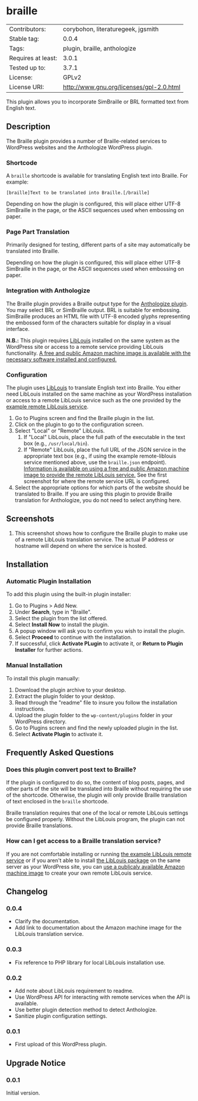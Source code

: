 # braille

|                    |                                          |
| ------------------ | ---------------------------------------- |
| Contributors:      | corybohon, literaturegeek, jgsmith       |
| Stable tag:        | 0.0.4                                    |
| Tags:              | plugin, braille, anthologize             |
| Requires at least: | 3.0.1                                    |
| Tested up to:      | 3.7.1                                    |
| License:           | GPLv2                                    |
| License URI:       | http://www.gnu.org/licenses/gpl-2.0.html |

This plugin allows you to incorporate SimBraille or BRL formatted text from English text.

## Description

The Braille plugin provides a number of Braille-related services to WordPress websites and the Anthologize WordPress plugin.

### Shortcode

A `braille` shortcode is available for translating English text into Braille. For example:

```
[braille]Text to be translated into Braille.[/braille]
```

Depending on how the plugin is configured, this will place either UTF-8 SimBraille in the page, or the ASCII sequences used when embossing on paper.

### Page Part Translation

Primarily designed for testing, different parts of a site may automatically be translated into Braille.

Depending on how the plugin is configured, this will place either UTF-8 SimBraille in the page, or the ASCII sequences used when embossing on paper.

### Integration with Anthologize

The Braille plugin provides a Braille output type for the [Anthologize plugin](http://anthologize.org/). You may select BRL or SimBraille output. BRL is suitable for embossing. SimBraille produces an HTML file with UTF-8 encoded glyphs representing the embossed form of the characters suitable for display in a visual interface.

**N.B.:** This plugin requires [LibLouis](https://code.google.com/p/liblouisutdml/) installed on the same system as the WordPress site or access to a remote service providing LibLouis functionality. [A free and public Amazon machine image is available with the necessary software installed and configured.](https://github.com/umd-mith/braille/blob/master/USING-REMOTE-LIBLOUIS-AMI.md)

### Configuration

The plugin uses [LibLouis](https://code.google.com/p/liblouisutdml/) to translate English text into Braille. You either need LibLouis installed on the same machine as your WordPress installation or access to a remote LibLouis service such as the one provided by the [example remote LibLouis service](https://github.com/umd-mith/braille/tree/master/remote-liblouis).

1. Go to Plugins screen and find the Braille plugin in the list.
2. Click on the plugin to go to the configuration screen.
3. Select "Local" or "Remote" LibLouis.
    1. If "Local" LibLouis, place the full path of the executable in the text box (e.g., `/usr/local/bin`).
    2. If "Remote" LibLouis, place the full URL of the JSON service in the appropriate text box (e.g., if using the example remote-liblouis service mentioned above, use the `braille.json` endpoint). [Information is available on using a free and public Amazon machine image to provide the remote LibLouis service.](https://github.com/umd-mith/braille/blob/master/USING-REMOTE-LIBLOUIS-AMI.md) See the first screenshot for where the remote service URL is configured.
4. Select the appropriate options for which parts of the website should be translated to Braille. If you are using this plugin to provide Braille translation for Anthologize, you do not need to select anything here.

## Screenshots

1. This screenshot shows how to configure the Braille plugin to make use of a remote LibLouis translation service. The actual IP address or hostname will depend on where the service is hosted.

## Installation

### Automatic Plugin Installation

To add this plugin using the built-in plugin installer:

1. Go to Plugins > Add New.
2. Under **Search**, type in "Braille".
3. Select the plugin from the list offered.
4. Select **Install Now** to install the plugin.
5. A popup window will ask you to confirm you wish to install the plugin.
6. Select **Proceed** to continue with the installation.
7. If successful, click **Activate PLugin** to activate it, or **Return to Plugin Installer** for further actions.

### Manual Installation

To install this plugin manually:

1. Download the plugin archive to your desktop.
2. Extract the plugin folder to your desktop.
3. Read through the "readme" file to insure you follow the installation instructions.
4. Upload the plugin folder to the `wp-content/plugins` folder in your WordPress directory.
5. Go to Plugins screen and find the newly uploaded plugin in the list.
6. Select **Activate Plugin** to activate it.

## Frequently Asked Questions

### Does this plugin convert post text to Braille?

If the plugin is configured to do so, the content of blog posts, pages, and other parts of the site will be translated into Braille without requiring the use of the shortcode. Otherwise, the plugin will only provide Braille translation of text enclosed in the `braille` shortcode.

Braille translation requires that one of the local or remote LibLouis settings be configured properly. Without the LibLouis program, the plugin can not provide Braille translations.

### How can I get access to a Braille translation service?

If you are not comfortable installing or running [the example LibLouis remote service](https://github.com/umd-mith/braille/tree/master/remote-liblouis) or if you aren't able to install [the LibLouis package](http://packages.ubuntu.com/precise/liblouisutdml-bin) on the same server as your WordPress site, you can [use a publicaly available Amazon machine image](https://github.com/umd-mith/braille/blob/master/USING-REMOTE-LIBLOUIS-AMI.md) to create your own remote LibLouis service.

## Changelog

### 0.0.4
* Clarify the documentation.
* Add link to documentation about the Amazon machine image for the LibLouis translation service.

### 0.0.3
* Fix reference to PHP library for local LibLouis installation use.

### 0.0.2
* Add note about LibLouis requirement to readme.
* Use WordPress API for interacting with remote services when the API is available.
* Use better plugin detection method to detect Anthologize.
* Sanitize plugin configuration settings.

### 0.0.1
* First upload of this WordPress plugin.

## Upgrade Notice

### 0.0.1
Initial version.
